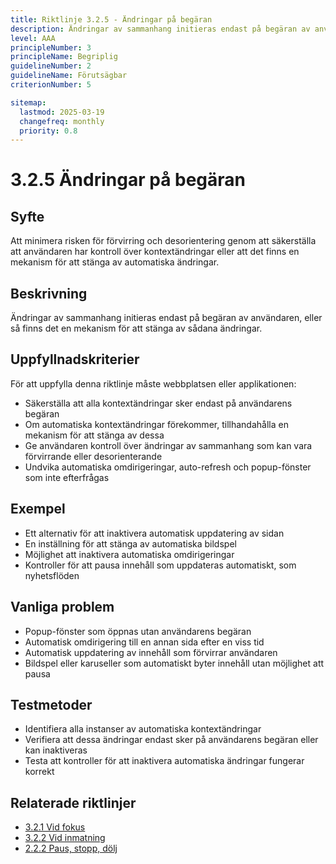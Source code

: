 ```yaml
---
title: Riktlinje 3.2.5 - Ändringar på begäran
description: Ändringar av sammanhang initieras endast på begäran av användaren, eller så finns det en mekanism för att stänga av sådana ändringar.
level: AAA
principleNumber: 3
principleName: Begriplig
guidelineNumber: 2
guidelineName: Förutsägbar
criterionNumber: 5

sitemap:
  lastmod: 2025-03-19
  changefreq: monthly
  priority: 0.8
---
```


# 3.2.5 Ändringar på begäran

## Syfte

Att minimera risken för förvirring och desorientering genom att säkerställa att användaren har kontroll över kontextändringar eller att det finns en mekanism för att stänga av automatiska ändringar.

## Beskrivning

Ändringar av sammanhang initieras endast på begäran av användaren, eller så finns det en mekanism för att stänga av sådana ändringar.

## Uppfyllnadskriterier

För att uppfylla denna riktlinje måste webbplatsen eller applikationen:

- Säkerställa att alla kontextändringar sker endast på användarens begäran
- Om automatiska kontextändringar förekommer, tillhandahålla en mekanism för att stänga av dessa
- Ge användaren kontroll över ändringar av sammanhang som kan vara förvirrande eller desorienterande
- Undvika automatiska omdirigeringar, auto-refresh och popup-fönster som inte efterfrågas

## Exempel

- Ett alternativ för att inaktivera automatisk uppdatering av sidan
- En inställning för att stänga av automatiska bildspel
- Möjlighet att inaktivera automatiska omdirigeringar
- Kontroller för att pausa innehåll som uppdateras automatiskt, som nyhetsflöden

## Vanliga problem

- Popup-fönster som öppnas utan användarens begäran
- Automatisk omdirigering till en annan sida efter en viss tid
- Automatisk uppdatering av innehåll som förvirrar användaren
- Bildspel eller karuseller som automatiskt byter innehåll utan möjlighet att pausa

## Testmetoder

- Identifiera alla instanser av automatiska kontextändringar
- Verifiera att dessa ändringar endast sker på användarens begäran eller kan inaktiveras
- Testa att kontroller för att inaktivera automatiska ändringar fungerar korrekt

## Relaterade riktlinjer

- [3.2.1 Vid fokus](/wcag/3/2/1/vid-fokus)
- [3.2.2 Vid inmatning](/wcag/3/2/2/vid-inmatning)
- [2.2.2 Paus, stopp, dölj](/wcag/2/2/2/paus-stopp-dolj)
